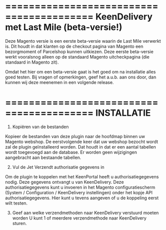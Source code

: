 =========================================
KeenDelivery met Last Mile (beta-versie!)
=========================================

Deze Magento versie is een eerste beta-versie waarin de Last Mile verwerkt is. Dit houdt in dat klanten op de checkout pagina van Magento een bezorgmoment of Parcelshop kunnen uitkiezen.
Deze eerste beta-versie werkt vooralsnog alleen op de standaard Magento uitcheckpagina (die standaard in Magento zit).

Omdat het hier om een beta-versie gaat is het goed om na installatie alles goed testen. Bij vragen of opmerkingen, geef het a.u.b. aan ons door, dan kunnen wij deze meenemen in een volgende release.


=========================================
INSTALLATIE
=========================================

1. Kopiëren van de bestanden

Kopieer de bestanden van deze plugin naar de hoofdmap binnen uw Magento webshop. De eerstvolgende keer dat uw webshop bezocht wordt zal de plugin ge&iuml;nstalleerd worden. Dat houdt in dat er een aantal tabellen wordt toegevoegd aan de database. Er worden geen wijzigingen aangebracht aan bestaande tabellen.


2. Vul de Jet Verzendt authorisatie gegevens in

Om de plugin te koppelen met het KeenPortal heeft u authorisatiegegevens nodig. Deze gegevens ontvangt u van KeenDelivery. Deze authorisatiegegevens kunt u invoeren in het Magento configuratiescherm (System / Configuration / KeenDelivery instellingen) onder het kopje API authorisatiegegevens. Hier kunt u tevens aangeven of u de koppeling eerst wilt testen.


3. Geef aan welke verzendmethoden naar KeenDelivery verstuurd moeten worden
U kunt 1 of meerdere verzendmethode naar KeenDelivery sturen.

